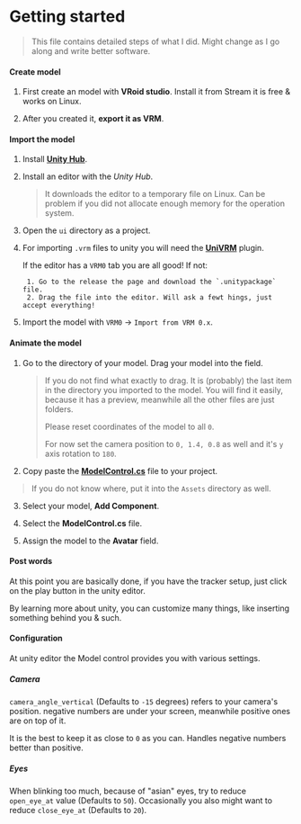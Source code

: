 # Getting started

> This file contains detailed steps of what I did. Might change as I go along and write better software.

#### Create model

1. First create an model with **VRoid studio**. Install it from Stream it is free & works on Linux.
   
2. After you created it, **export it as VRM**.

#### Import the model

1. Install [**Unity Hub**](https://unity3d.com/get-unity/download).

2. Install an editor with the *Unity Hub*.
    
    > It downloads the editor to a temporary file on Linux. Can be problem if you did not allocate enough memory for
    > the operation system.

3. Open the `ui` directory as a project.

4. For importing `.vrm` files to unity you will need the [**UniVRM**](https://github.com/vrm-c/UniVRM) plugin.
   
    If the editor has a `VRM0` tab you are all good! If not:
        
        1. Go to the release the page and download the `.unitypackage` file.
        2. Drag the file into the editor. Will ask a fewt hings, just accept everything!

5. Import the model with `VRM0` -> `Import from VRM 0.x`.

#### Animate the model

1. Go to the directory of your model. Drag your model into the field.
   
    > If you do not find what exactly to drag. It is (probably) the last item in the directory you imported to the
    > model. You will find it easily, because it has a preview, meanwhile all the other files are just folders.
    >
    > Please reset coordinates of the model to all `0`.
    >
    > For now set the camera position to `0, 1.4, 0.8` as well and it's `y` axis rotation to `180`.

2. Copy paste the [**ModelControl.cs**](./Assets/ModelControl.cs) file to your project.
   
> If you do not know where, put it into the `Assets` directory as well.

3. Select your model, **Add Component**.

4. Select the **ModelControl.cs** file.

5. Assign the model to the **Avatar** field.

#### Post words

At this point you are basically done, if you have the tracker setup, just click on the play button in the unity editor.

By learning more about unity, you can customize many things, like inserting something behind you & such. 

#### Configuration

At unity editor the Model control provides you with various settings.

##### Camera

`camera_angle_vertical` (Defaults to `-15` degrees) refers to your camera's position. negative numbers are under
your screen, meanwhile positive ones are on top of it.

It is the best to keep it as close to `0` as you can. Handles negative numbers better than positive.

##### Eyes

When blinking too much, because of "asian" eyes, try to reduce `open_eye_at` value (Defaults to `50`).
Occasionally you also might want to reduce `close_eye_at` (Defaults to `20`).
